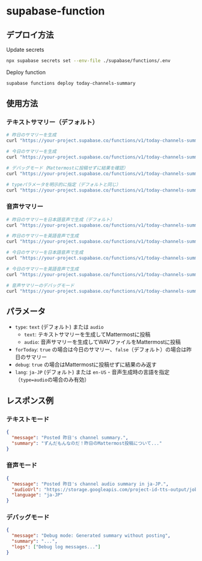 # supabase-function

## デプロイ方法

Update secrets
```bash
npx supabase secrets set --env-file ./supabase/functions/.env
```

Deploy function
```bash
supabase functions deploy today-channels-summary
```

## 使用方法

### テキストサマリー（デフォルト）

```bash
# 昨日のサマリーを生成
curl "https://your-project.supabase.co/functions/v1/today-channels-summary"

# 今日のサマリーを生成  
curl "https://your-project.supabase.co/functions/v1/today-channels-summary?forToday=true"

# デバッグモード（Mattermostに投稿せずに結果を確認）
curl "https://your-project.supabase.co/functions/v1/today-channels-summary?debug=true"

# typeパラメータを明示的に指定（デフォルトと同じ）
curl "https://your-project.supabase.co/functions/v1/today-channels-summary?type=text"
```

### 音声サマリー

```bash
# 昨日のサマリーを日本語音声で生成（デフォルト）
curl "https://your-project.supabase.co/functions/v1/today-channels-summary?type=audio"

# 昨日のサマリーを英語音声で生成
curl "https://your-project.supabase.co/functions/v1/today-channels-summary?type=audio&lang=en-US"

# 今日のサマリーを日本語音声で生成
curl "https://your-project.supabase.co/functions/v1/today-channels-summary?type=audio&forToday=true"

# 今日のサマリーを英語音声で生成
curl "https://your-project.supabase.co/functions/v1/today-channels-summary?type=audio&forToday=true&lang=en-US"

# 音声サマリーのデバッグモード
curl "https://your-project.supabase.co/functions/v1/today-channels-summary?type=audio&debug=true"
```

## パラメータ

- `type`: `text` (デフォルト) または `audio`
  - `text`: テキストサマリーを生成してMattermostに投稿
  - `audio`: 音声サマリーを生成してWAVファイルをMattermostに投稿
- `forToday`: `true` の場合は今日のサマリー、`false`（デフォルト）の場合は昨日のサマリー
- `debug`: `true` の場合はMattermostに投稿せずに結果のみ返す
- `lang`: `ja-JP` (デフォルト) または `en-US` - 音声生成時の言語を指定（`type=audio`の場合のみ有効）

## レスポンス例

### テキストモード
```json
{
  "message": "Posted 昨日's channel summary.",
  "summary": "ずんだもんなのだ！昨日のMattermost投稿について..."
}
```

### 音声モード
```json
{
  "message": "Posted 昨日's channel audio summary in ja-JP.",
  "audioUrl": "https://storage.googleapis.com/project-id-tts-output/job-id.wav",
  "language": "ja-JP"
}
```

### デバッグモード
```json
{
  "message": "Debug mode: Generated summary without posting",
  "summary": "...",
  "logs": ["Debug log messages..."]
}
```
　